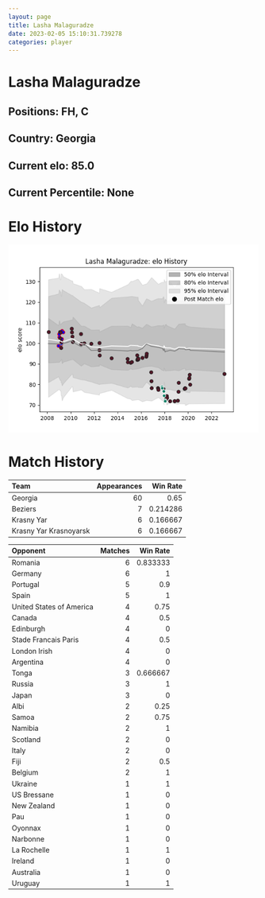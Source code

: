 ```yaml
---  
layout: page  
title: Lasha Malaguradze  
date: 2023-02-05 15:10:31.739278  
categories: player  
---
```

# Lasha Malaguradze

## Positions: FH, C

## Country: Georgia

## Current elo: 85.0

## Current Percentile: None

# Elo History


![elo history](history_LashaMalaguradze.png)
# Match History


| Team                   |   Appearances |   Win Rate |
|:-----------------------|--------------:|-----------:|
| Georgia                |            60 |   0.65     |
| Beziers                |             7 |   0.214286 |
| Krasny Yar             |             6 |   0.166667 |
| Krasny Yar Krasnoyarsk |             6 |   0.166667 |

| Opponent                 |   Matches |   Win Rate |
|:-------------------------|----------:|-----------:|
| Romania                  |         6 |   0.833333 |
| Germany                  |         6 |   1        |
| Portugal                 |         5 |   0.9      |
| Spain                    |         5 |   1        |
| United States of America |         4 |   0.75     |
| Canada                   |         4 |   0.5      |
| Edinburgh                |         4 |   0        |
| Stade Francais Paris     |         4 |   0.5      |
| London Irish             |         4 |   0        |
| Argentina                |         4 |   0        |
| Tonga                    |         3 |   0.666667 |
| Russia                   |         3 |   1        |
| Japan                    |         3 |   0        |
| Albi                     |         2 |   0.25     |
| Samoa                    |         2 |   0.75     |
| Namibia                  |         2 |   1        |
| Scotland                 |         2 |   0        |
| Italy                    |         2 |   0        |
| Fiji                     |         2 |   0.5      |
| Belgium                  |         2 |   1        |
| Ukraine                  |         1 |   1        |
| US Bressane              |         1 |   0        |
| New Zealand              |         1 |   0        |
| Pau                      |         1 |   0        |
| Oyonnax                  |         1 |   0        |
| Narbonne                 |         1 |   0        |
| La Rochelle              |         1 |   1        |
| Ireland                  |         1 |   0        |
| Australia                |         1 |   0        |
| Uruguay                  |         1 |   1        |